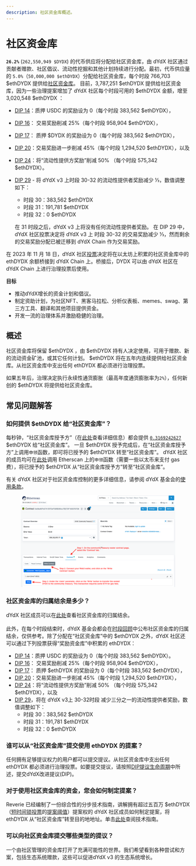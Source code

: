 ```yaml
---
description: 社区资金库概述。
---
```


# 社区资金库

**`26.2%`** (`262,550,949 $DYDX`) 的代币供应将分配给社区资金库，由 dYdX 社区通过贡献者赠款、社区倡议、流动性挖掘和其他计划持续进行分配。最初，代币供应量的 `5.0%`（`50,000,000 $ethDYDX`）分配给社区资金库，每个时段 766,703 $ethDYDX 提供给[社区资金库](https://docs.dydx.community/dydx-governance/start-here/dydx-allocations)。 目前，3,787,251 $ethDYDX 提供给社区资金库，因为一些治理提案增加了 dYdX 社区每个时段可用的 $ethDYDX 金额，增至 3,020,548 $ethDYDX ：

* [DIP 14](https://dydx.community/dashboard/proposal/7)：质押 USDC 的奖励设为 0（每个时段 383,562 $ethDYDX），
* [DIP 16](https://dydx.community/dashboard/proposal/8)： 交易奖励削减 25%（每个时段 958,904 $ethDYDX），
* [DIP 17](https://dydx.community/dashboard/proposal/9)： 质押 $DYDX 的奖励设为 0（每个时段 383,562 $ethDYDX），
* [DIP 20](https://dydx.community/dashboard/proposal/11)：交易奖励进一步削减 45%（每个时段 1,294,520 $ethDYDX），以及
* [DIP 24](https://github.com/dydxfoundation/dip/blob/master/content/dips/DIP-24.md)：将“流动性提供方奖励”削减 50% （每个时段 575,342 $ethDYDX）。
*   [DIP 29](https://dydx.community/dashboard/proposal/16) - 将 dYdX v3 上时段 30-32 的流动性提供者奖励减少 ⅓，数值调整如下：

    * 时段 30：383,562 $ethDYDX
    * 时段 31：191,781 $ethDYDX
    * 时段 32：0 $ethDYDX

    在 31 时段之后，dYdX v3 上将没有任何流动性提供者奖励。 在 DIP 29 中，dYdX 社区投票决定将 dYdX v3 上 时段 30-32 的交易奖励减少 ⅓，然而剩余的交易奖励分配已被迁移到 dYdX Chain 作为交易奖励。

在 2023 年 11 月 18 日，dYdX 社区[投票](https://dydx.community/dashboard/proposal/16)决定将在以太坊上积累的社区资金库中的 ethDYDX 余额桥接到 dYdX Chain 上。桥接后，DYDX 可以由 dYdX 社区在 dYdX Chain 上进行治理投票后使用。



**目标**

* 推动dYdX增长的资金计划和倡议。
* 制定资助计划，为社区NFT、黑客马拉松、分析仪表板、memes、swag、第三方工具、翻译和其他项目提供资金。
* 开发一流的治理体系并激励稳健的治理。

## 概述

社区资金库将保留 $ethDYDX ，由 $ethDYDX 持有人决定使用，可用于赠款、新的流动资金矿池，或其它任何计划。 $ethDYDX 将在五年内连续提供给社区资金库。从社区资金库中支出任何 ethDYDX 都必须进行治理投票。

如果五年后，治理决定执行永续性通货膨胀（最高年度通货膨胀率为`2%`），任何新创的 $ethDYDX 将提供给社区资金库。

## 常见问题解答

### 如何提供 $ethDYDX 给“社区资金库”？

每秒钟，“社区资金库授予方”（在[此处](https://docs.dydx.community/dydx-governance/resources/technical-overview#governance-architecture-overview)查看详细信息）都会提供 [`0.3169242627`](tel:03169242627) $ethDYDX 给“社区资金库”。 一旦 $ethDYDX 授予完成后，在“社区资金库授予方”上调用`申领`函数，即可将已授予的 $ethDYDX 转至“社区资金库”。 dYdX 社区的成员均可在[此处](https://etherscan.io/address/0x08a90Fe0741B7DeF03fB290cc7B273F1855767D8#writeContract)调用 Etherscan 上的`申领`函数（需要一些以太币来支付 gas 费），将已授予的 $ethDYDX 从“社区资金库授予方”转至“社区资金库”。

有关 dYdX 社区对于社区资金库控制的更多详细信息，请参阅 dYdX 基金会的[使用条款](https://dydx.foundation/terms)。

<figure><img src="../.gitbook/assets/claim-function-CT-vester.png" alt=""><figcaption></figcaption></figure>

### 社区资金库的归属结余是多少？

dYdX 社区成员可以在[此处](https://dydx.shippooor.xyz/)查看社区资金库的归属结余。 \
\
此外，在每个时段结束时，dYdX 基金会都会在[时段回顾](https://dydx.foundation/blog)中公布社区资金库的归属结余，仅供参考。除了分配在“社区资金库”中的 $ethDYDX 之外，dYdX 社区还可以通过下列投票获得“奖励资金库”中积累的 ethDYDX：

* [DIP 14](https://dydx.community/dashboard/proposal/7)：质押 USDC 的奖励设为 0（每个时段 383,562 $ethDYDX）。
* [DIP 16](https://dydx.community/dashboard/proposal/8)： 交易奖励削减 25%（每个时段 958,904 $ethDYDX），
* [DIP 17](https://dydx.community/dashboard/proposal/9)： 质押 $ethDYDX 的奖励设为 0（每个时段 383,562 $ethDYDX），
* [DIP 20](https://dydx.community/dashboard/proposal/11)：交易奖励进一步削减 45%（每个时段 1,294,520 $ethDYDX），
* [DIP 24](https://github.com/dydxfoundation/dip/blob/master/content/dips/DIP-24.md)：将“流动性提供方奖励”削减 50% （每个时段 575,342 $ethDYDX），以及
* [DIP 29](https://dydx.community/dashboard/proposal/16)，将在 dYdX v3上 30-32时段 减少三分之一的流动性提供者奖励，数值调整如下：
  * 时段 30：383,562 $ethDYDX
  * 时段 31：191,781 $ethDYDX
  * 时段 32：0 $ethDYDX

### 谁可以从“社区资金库”提交使用 ethDYDX 的提案？

任何拥有足够提议权力的用户都可以提交提议。从社区资金库中支出任何 ethDYDX 都必须进行治理投票。如要提交提议，请按照[DIP提议生命周期](../voting-and-governance/dip-proposal-lifecycle.md)中所述，提交dYdX改进提议(DIP)。

### 对于使用社区资金库的资金，您会如何制定提案？

Reverie 已经编制了一份综合性的分步技术指南，讲解拥有超过五百万 $ethDYDX（[短时间锁投票](https://docs.dydx.community/dydx-governance/voting-and-governance/governance-process#short-timelock-executor)的[提案阈值](https://docs.dydx.community/dydx-governance/voting-and-governance/governance-parameters#timelock-parameters)）提案权的 dYdX 社区成员如何制定提案，将 ethDYDX 从“社区资金库”转至目的地地址。单击[此处](https://app.gitbook.com/o/-MeNgGQU0ucT2xo4s8-T/s/-MeNfSkgj48hU0q8Zbjn/\~/changes/EyisuFjLIyJ7K9RzaTfJ/technical-guide-on-building-a-dydx-community-treasury-spending-proposal)查阅技术指南。

### 可以向社区资金库提交哪些类型的提议？

一个由社区管理的资金库打开了充满可能性的世界。我们希望看到各种尝试和方案，包括生态系统赠款，这些可以促进dYdX v3 的生态系统增长。
